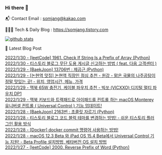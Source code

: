 ### Hi there 👋

📬  Contact Email : somjang@kakao.com

👨🏻‍💻  Tech & Daily Blog : https://somjang.tistory.com

[![github stats](https://github-readme-stats.vercel.app/api?username=SOMJANG&show_icons=true&hide_border=False)](https://somjang.tistory.com)

🤩 Latest Blog Post

[2022/1/30 - [leetCode] 1961. Check If String Is a Prefix of Array (Python)](https://somjang.tistory.com/entry/leetCode-1961-Check-If-String-Is-a-Prefix-of-Array-Python) <br>
[2022/1/30 - 티스토리 블로그 무단 도용 게시글 신고하는 방법 ( feat. 다음 고객센터 )](https://somjang.tistory.com/entry/%ED%8B%B0%EC%8A%A4%ED%86%A0%EB%A6%AC-%EB%B8%94%EB%A1%9C%EA%B7%B8-%EB%AC%B4%EB%8B%A8-%EB%8F%84%EC%9A%A9-%EA%B2%8C%EC%8B%9C%EA%B8%80-%EC%8B%A0%EA%B3%A0%ED%95%98%EB%8A%94-%EB%B0%A9%EB%B2%95-feat-%EB%8B%A4%EC%9D%8C-%EA%B3%A0%EA%B0%9D%EC%84%BC%ED%84%B0) <br>
[2022/1/29 - [BaekJoon] 13706번 : 제곱근 (Python)](https://somjang.tistory.com/entry/BaekJoon-13706%EB%B2%88-%EC%A0%9C%EA%B3%B1%EA%B7%BC-Python) <br>
[2022/1/29 - [논현역 맛집] 논현역 직장인 점심 추천 - 원강 - 맑은 국물의 나주곰탕이 정말 맛있는 곳! - 위치, 영업시간, 메뉴, 가격](https://somjang.tistory.com/entry/%EB%85%BC%ED%98%84%EC%97%AD-%EB%A7%9B%EC%A7%91-%EB%85%BC%ED%98%84%EC%97%AD-%EC%A7%81%EC%9E%A5%EC%9D%B8-%EC%A0%90%EC%8B%AC-%EC%B6%94%EC%B2%9C-%EC%9B%90%EA%B0%95-%EB%A7%91%EC%9D%80-%EA%B5%AD%EB%AC%BC%EC%9D%98-%EB%82%98%EC%A3%BC%EA%B3%B0%ED%83%95%EC%9D%B4-%EC%A0%95%EB%A7%90-%EB%A7%9B%EC%9E%88%EB%8A%94-%EA%B3%B3-%EC%9C%84%EC%B9%98-%EC%98%81%EC%97%85%EC%8B%9C%EA%B0%84-%EB%A9%94%EB%89%B4-%EA%B0%80%EA%B2%A9) <br>
[2022/1/29 - 맥북 65W 충전기, 케이블 파우치 추천 - 빅쏘 (VICXXO) 디지털 멀티 파우치 DP1](https://somjang.tistory.com/entry/%EB%A7%A5%EB%B6%81-65W-%EC%B6%A9%EC%A0%84%EA%B8%B0-%EC%BC%80%EC%9D%B4%EB%B8%94-%ED%8C%8C%EC%9A%B0%EC%B9%98-%EC%B6%94%EC%B2%9C-%EB%B9%85%EC%8F%98-VICXXO-%EB%94%94%EC%A7%80%ED%84%B8-%EB%A9%80%ED%8B%B0-%ED%8C%8C%EC%9A%B0%EC%B9%98-DP1) <br>
[2022/1/29 - 맥북 키보드와 트랙패드로 아이패드를 컨트롤 하는 macOS Monterey 유니버셜 컨트롤 ( Universal Control ) 기능 업데이트!](https://somjang.tistory.com/entry/%EB%A7%A5%EB%B6%81-%ED%82%A4%EB%B3%B4%EB%93%9C%EC%99%80-%ED%8A%B8%EB%9E%99%ED%8C%A8%EB%93%9C%EB%A1%9C-%EC%95%84%EC%9D%B4%ED%8C%A8%EB%93%9C%EB%A5%BC-%EC%BB%A8%ED%8A%B8%EB%A1%A4-%ED%95%98%EB%8A%94-macOS-Monterey-%EC%9C%A0%EB%8B%88%EB%B2%84%EC%85%9C-%EC%BB%A8%ED%8A%B8%EB%A1%A4-Universal-Control-%EA%B8%B0%EB%8A%A5-%EC%97%85%EB%8D%B0%EC%9D%B4%ED%8A%B8) <br>
[2022/1/28 - [BaekJoon] 2163번 : 초콜릿 자르기 (Python)](https://somjang.tistory.com/entry/BaekJoon-2163%EB%B2%88-%EC%B4%88%EC%BD%9C%EB%A6%BF-%EC%9E%90%EB%A5%B4%EA%B8%B0-Python) <br>
[2022/1/28 - 티스토리 블로그 코드 블럭 테마를 변경하는 방법! - 쉬운 티스토리 플러그인 활용 방식](https://somjang.tistory.com/entry/%ED%8B%B0%EC%8A%A4%ED%86%A0%EB%A6%AC-%EB%B8%94%EB%A1%9C%EA%B7%B8-%EC%BD%94%EB%93%9C-%EB%B8%94%EB%9F%AD-%ED%85%8C%EB%A7%88%EB%A5%BC-%EB%B3%80%EA%B2%BD%ED%95%98%EB%8A%94-%EB%B0%A9%EB%B2%95-%EC%89%AC%EC%9A%B4-%ED%8B%B0%EC%8A%A4%ED%86%A0%EB%A6%AC-%ED%94%8C%EB%9F%AC%EA%B7%B8%EC%9D%B8-%ED%99%9C%EC%9A%A9-%EB%B0%A9%EC%8B%9D) <br>
[2022/1/28 - [Docker] docker commit 명령어 사용하는 방법!](https://somjang.tistory.com/entry/Docker-docker-commit-%EB%AA%85%EB%A0%B9%EC%96%B4-%EC%82%AC%EC%9A%A9%ED%95%98%EB%8A%94-%EB%B0%A9%EB%B2%95) <br>
[2022/1/28 - macOS 12.3 Beta 와 iPad OS 15.4 Beta에서 Universal Control 기능 지원! - Beta Profile 설치방법, 베타버전 OS 설치 방법](https://somjang.tistory.com/entry/macOS-123-Beta-%EC%99%80-iPad-OS-154-Beta%EC%97%90%EC%84%9C-Universal-Control-%EA%B8%B0%EB%8A%A5-%EC%A7%80%EC%9B%90) <br>
[2022/1/27 - [leetCode] 2000. Reverse Prefix of Word (Python)](https://somjang.tistory.com/entry/leetCode-2000-Reverse-Prefix-of-Word-Python) <br>
